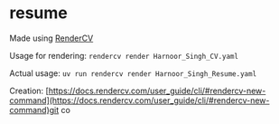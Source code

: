 # resume

Made using [RenderCV](https://github.com/sinaatalay/rendercv)

Usage for rendering: `rendercv render Harnoor_Singh_CV.yaml`

Actual usage: `uv run rendercv render Harnoor_Singh_Resume.yaml`

Creation: [https://docs.rendercv.com/user_guide/cli/#rendercv-new-command](https://docs.rendercv.com/user_guide/cli/#rendercv-new-command)git co
